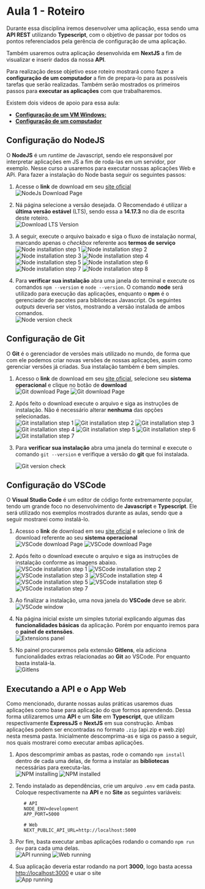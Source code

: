 # Aula 1 - Roteiro

Durante essa disciplina iremos desenvolver uma aplicação, essa sendo uma **API REST** utilizando **Typescript**, com o objetivo de passar por todos os pontos referenciados pela gerência de configuração de uma aplicação.

Também usaremos outra aplicação desenvolvida em **NextJS** a fim de visualizar e inserir dados da nossa **API**.

Para realização desse objetivo esse roteiro mostrará como fazer a **configuração de um computador** a fim de prepara-lo para as possíveis tarefas que serão realizadas. Também serão mostrados os primeiros passos para **executar as aplicações** com que trabalharemos.

Existem dois videos de apoio para essa aula:

- [**Configuração de um VM Windows:**](https://1drv.ms/v/s!Au3pZz4ON4ATmuEZJ4ksiheelHn0rA?e=ZflF6K)
- [**Configuração de um computador**](https://1drv.ms/v/!Au3pZz4ON4ATmuJEsVDnLl-SQrM-TA?e=XZiv8h)

## Configuração do NodeJS

O **NodeJS** é um _runtime_ de Javascript, sendo ele responsável por interpretar aplicações em JS a fim de roda-las em um servidor, por exemplo. Nesse curso a usaremos para executar nossas aplicações Web e APi. Para fazer a instalação do Node basta seguir os seguintes passos:

1. Acesse o **link** de download em seu [site oficial](https://nodejs.org/en/)  
   ![NodeJs Download Page](images/node/nodejs-site.png)

2. Ná página selecione a versão desejada. O Recomendado é utilizar a **última versão estável** (LTS), sendo essa a **14.17.3** no dia de escrita deste roteiro.  
   ![Download LTS Version](images/node/download-lts.png)

3. A seguir, execute o arquivo baixado e siga o fluxo de instalação normal, marcando apenas o _checkbox_ referente aos **termos de serviço**  
   ![Node installation step 1](images/node/install-1.png)
   ![Node installation step 2](images/node/install-2.png)
   ![Node installation step 3](images/node/install-3.png)
   ![Node installation step 4](images/node/install-4.png)
   ![Node installation step 5](images/node/install-5.png)
   ![Node installation step 6](images/node/install-6.png)
   ![Node installation step 7](images/node/install-7.png)
   ![Node installation step 8](images/node/install-8.png)

4. Para **verificar sua instalação** abra uma janela do terminal e execute os comandos `npm --version` e `node --version`. O comando **node** será utilizado para execução das aplicações, enquanto o **npm** é o gerenciador de pacotes para bibliotecas Javascript. Os seguintes _outputs_ deveria ser vistos, mostrando a versão instalada de ambos comandos.  
   ![Node version check](images/node/version-check.png)

## Configuração de Git

O **Git** é o gerenciador de versões mais utilizado no mundo, de forma que com ele podemos criar novas versões de nossas aplicações, assim como gerenciar versões já criadas. Sua instalação também é bem simples.

1. Acesso o **link** de download em seu [site oficial](https://git-scm.com/downloads), selecione seu **sistema operacional** e clique no botão de **download**  
   ![Git download Page](images/git/git-download.jpg)
   ![Git download Page](images/git/git-downloaded.png)

2. Após feito o download execute o arquivo e siga as instruções de instalação. Não é necessário alterar **nenhuma** das opções selecionadas.  
   ![Git installation step 1](images/git/install-1.png)
   ![Git installation step 2](images/git/install-2.png)
   ![Git installation step 3](images/git/install-3.png)
   ![Git installation step 4](images/git/install-4.png)
   ![Git installation step 5](images/git/install-5.png)
   ![Git installation step 6](images/git/install-6.png)
   ![Git installation step 7](images/git/install-7.png)

3. Para **verificar sua instalação** abra uma janela do terminal e execute o comando `git --version` e verifique a versão do **git** que foi instalada.

   ![Git version check](images/git/version-check.png)

## Configuração do VSCode

O **Visual Studio Code** é um editor de código fonte extremamente popular, tendo um grande foco no desenvolvimento de **Javascript** e **Typescript**. Ele será utilizado nos exemplos mostrados durante as aulas, sendo que a seguir mostrarei como instalá-lo.

1. Acesso o **link** de download em seu [site oficial](https://code.visualstudio.com/Download) e selecione o link de download referente ao seu **sistema operacional**  
   ![VSCode download Page](images/vscode/download-page.png)
   ![VSCode download Page](images/vscode/downloaded-page.png)

2. Após feito o download execute o arquivo e siga as instruções de instalação conforme as imagens abaixo.  
   ![VSCode installation step 1](images/vscode/install-1.png)
   ![VSCode installation step 2](images/vscode/install-2.png)
   ![VSCode installation step 3](images/vscode/install-3.png)
   ![VSCode installation step 4](images/vscode/install-4.png)
   ![VSCode installation step 5](images/vscode/install-5.png)
   ![VSCode installation step 6](images/vscode/install-6.png)
   ![VSCode installation step 7](images/vscode/install-7.png)

3. Ao finalizar a instalação, uma nova janela do **VSCode** deve se abrir.  
   ![VSCode window](images/vscode/new-window.png)

4. Na página inicial existe um simples tutorial explicando algumas das **funcionalidades básicas** da aplicação. Porém por enquanto iremos para o **painel de extensões**.  
   ![Extensions panel](images/vscode/extensions-panel.png)

5. No painel procuraremos pela extensão **Gitlens**, ela adiciona funcionalidades extras relacionadas ao **Git** ao VSCode. Por enquanto basta instalá-la.  
   ![Gitlens](images/vscode/gitlens.png)

## Executando a API e o App Web

Como mencionado, durante nossas aulas práticas usaremos duas aplicações como base para aplicação do que formos aprendendo. Dessa forma utilizaremos uma **API** e um **Site** em **Typescript**, que utilizam respectivamente **ExpressJS** e **NextJS** em sua construção. Ambas aplicações podem ser encontradas no formato `.zip` (api.zip e web.zip) nesta mesma pasta. Inicialmente descomprima-as e siga os passo a seguir, nos quais mostrarei como executar ambas aplicações.

1. Apos descomprimir ambas as pastas, rode o comando `npm install` dentro de cada uma delas, de forma a instalar as **bibliotecas** necessárias para executa-las.  
   ![NPM installing](images/apps/npm-installing.png)
   ![NPM installed](images/apps/npm-installed.png)

2. Tendo instalado as dependências, crie um arquivo `.env` em cada pasta. Coloque respectivamente na **API** e no **Site** as seguintes variáveis:

   ```.env
      # API
      NODE_ENV=development
      APP_PORT=5000

      # Web
      NEXT_PUBLIC_API_URL=http://localhost:5000
   ```

3. Por fim, basta executar ambas aplicações rodando o comando `npm run dev` para cada uma delas.  
   ![API running](images/apps/api-running.png)
   ![Web running](images/apps/web-running.png)

4. Sua aplicação deveria estar rodando na port **3000**, logo basta acessa <http://localhost:3000> e usar o site  
   ![App running](images/apps/running-app.png)
